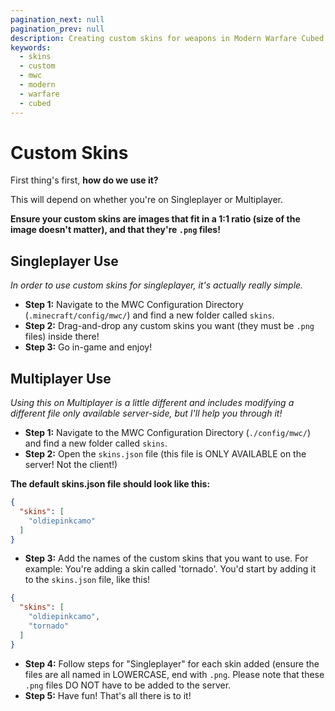 ```yaml
---
pagination_next: null
pagination_prev: null
description: Creating custom skins for weapons in Modern Warfare Cubed
keywords:
  - skins
  - custom
  - mwc
  - modern
  - warfare
  - cubed
---
```


# Custom Skins

First thing's first, **how do we use it?**

This will depend on whether you're on Singleplayer or Multiplayer.

**Ensure your custom skins are images that fit in a 1:1 ratio (size of the image doesn't matter), and that they're `.png` files!**

## Singleplayer Use

*In order to use custom skins for singleplayer, it's actually really simple.*

- **Step 1:** Navigate to the MWC Configuration Directory (`.minecraft/config/mwc/`) and find a new folder called `skins`.
- **Step 2:** Drag-and-drop any custom skins you want (they must be `.png` files) inside there!
- **Step 3:** Go in-game and enjoy!

## Multiplayer Use

*Using this on Multiplayer is a little different and includes modifying a different file only available server-side, but I'll help you through it!*

- **Step 1:** Navigate to the MWC Configuration Directory (`./config/mwc/`) and find a new folder called `skins`.
- **Step 2:** Open the `skins.json` file (this file is ONLY AVAILABLE on the server! Not the client!)

**The default skins.json file should look like this:**

```json
{
  "skins": [
    "oldiepinkcamo"
  ]
}
```

- **Step 3:** Add the names of the custom skins that you want to use. For example: You're adding a skin called 'tornado'. You'd start by adding it to the `skins.json` file, like this!

```json
{
  "skins": [
    "oldiepinkcamo",
    "tornado"
  ]
}
```

- **Step 4:** Follow steps for "Singleplayer" for each skin added (ensure the files are all named in LOWERCASE, end with `.png`. Please note that these `.png` files DO NOT have to be added to the server.
- **Step 5:** Have fun! That's all there is to it!
